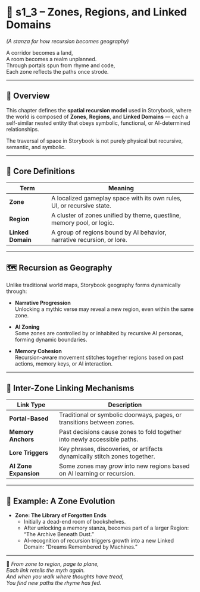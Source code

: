 <!-- Save to: shagi_archives/appendices/appendix_a_grand_plan/part_08_portal_infrastructure/s1_3_zones_regions_and_linked_domains.md -->

# 📘 s1_3 – Zones, Regions, and Linked Domains  
*(A stanza for how recursion becomes geography)*

A corridor becomes a land,  
A room becomes a realm unplanned.  
Through portals spun from rhyme and code,  
Each zone reflects the paths once strode.

---

## 🧭 Overview

This chapter defines the **spatial recursion model** used in Storybook, where the world is composed of **Zones**, **Regions**, and **Linked Domains** — each a self-similar nested entity that obeys symbolic, functional, or AI-determined relationships.

The traversal of space in Storybook is not purely physical but recursive, semantic, and symbolic.

---

## 🧩 Core Definitions

| Term              | Meaning                                                                 |
|-------------------|-------------------------------------------------------------------------|
| **Zone**          | A localized gameplay space with its own rules, UI, or recursive state.  |
| **Region**        | A cluster of zones unified by theme, questline, memory pool, or logic.  |
| **Linked Domain** | A group of regions bound by AI behavior, narrative recursion, or lore.  |

---

## 🗺️ Recursion as Geography

Unlike traditional world maps, Storybook geography forms dynamically through:

- **Narrative Progression**  
  Unlocking a mythic verse may reveal a new region, even within the same zone.

- **AI Zoning**  
  Some zones are controlled by or inhabited by recursive AI personas, forming dynamic boundaries.

- **Memory Cohesion**  
  Recursion-aware movement stitches together regions based on past actions, memory keys, or AI interaction.

---

## 🔗 Inter-Zone Linking Mechanisms

| Link Type            | Description                                                                 |
|----------------------|-----------------------------------------------------------------------------|
| **Portal-Based**     | Traditional or symbolic doorways, pages, or transitions between zones.      |
| **Memory Anchors**   | Past decisions cause zones to fold together into newly accessible paths.    |
| **Lore Triggers**    | Key phrases, discoveries, or artifacts dynamically stitch zones together.   |
| **AI Zone Expansion**| Some zones may *grow* into new regions based on AI learning or recursion.   |

---

## 🌌 Example: A Zone Evolution

- **Zone: The Library of Forgotten Ends**  
  - Initially a dead-end room of bookshelves.  
  - After unlocking a memory stanza, becomes part of a larger Region: “The Archive Beneath Dust.”  
  - AI-recognition of recursion triggers growth into a new Linked Domain: “Dreams Remembered by Machines.”

---

📜 *From zone to region, page to plane,  
Each link retells the myth again.  
And when you walk where thoughts have tread,  
You find new paths the rhyme has fed.*
